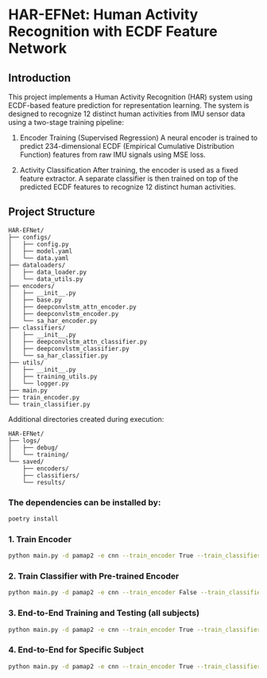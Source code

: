 # HAR-EFNet: Human Activity Recognition with ECDF Feature Network

## Introduction

This project implements a Human Activity Recognition (HAR) system using ECDF-based feature prediction for representation learning. The system is designed to recognize 12 distinct human activities from IMU sensor data using a two-stage training pipeline:

1.	Encoder Training (Supervised Regression)
A neural encoder is trained to predict 234-dimensional ECDF (Empirical Cumulative Distribution Function) features from raw IMU signals using MSE loss.

2.	Activity Classification
After training, the encoder is used as a fixed feature extractor. A separate classifier is then trained on top of the predicted ECDF features to recognize 12 distinct human activities.

## Project Structure
```
HAR-EFNet/
├── configs/                
│   ├── config.py           
│   ├── model.yaml          
│   └── data.yaml
├── dataloaders/            
│   ├── data_loader.py      
│   └── data_utils.py       
├── encoders/              
│   ├── __init__.py         
│   ├── base.py
│   ├── deepconvlstm_attn_encoder.py
│   ├── deepconvlstm_encoder.py
│   └── sa_har_encoder.py   
├── classifiers/  
│   ├── __init__.py      
│   ├── deepconvlstm_attn_classifier.py   
│   ├── deepconvlstm_classifier.py           
│   └── sa_har_classifier.py  
├── utils/                  
│   ├── __init__.py         
│   ├── training_utils.py   
│   └── logger.py           
├── main.py                 
├── train_encoder.py        
└── train_classifier.py
```

Additional directories created during execution:
```
HAR-EFNet/
├── logs/
│   ├── debug/ 
│   └── training/
└── saved/
    ├── encoders/
    ├── classifiers/
    └── results/
```

### The dependencies can be installed by:
```bash
poetry install
```

### 1. Train Encoder
```bash
python main.py -d pamap2 -e cnn --train_encoder True --train_classifier False --test False
```

### 2. Train Classifier with Pre-trained Encoder
```bash
python main.py -d pamap2 -e cnn --train_encoder False --train_classifier True --test False --load_encoder True --encoder_path /path/to/encoder.pth
```

### 3. End-to-End Training and Testing (all subjects)
```bash
python main.py -d pamap2 -e cnn --train_encoder True --train_classifier True --test True
```

### 4. End-to-End for Specific Subject
```bash
python main.py -d pamap2 -e cnn --train_encoder True --train_classifier True --test True --specific_subject 5
``` 